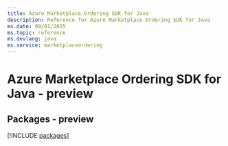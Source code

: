 ```yaml
---
title: Azure Marketplace Ordering SDK for Java
description: Reference for Azure Marketplace Ordering SDK for Java
ms.date: 09/01/2025
ms.topic: reference
ms.devlang: java
ms.service: marketplaceordering
---
```

# Azure Marketplace Ordering SDK for Java - preview
## Packages - preview
[!INCLUDE [packages](marketplace-ordering-index.md)]